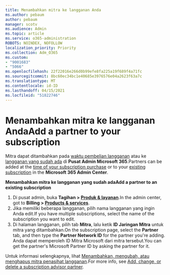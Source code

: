 ```yaml
---
title: Menambahkan mitra ke langganan Anda
ms.author: pebaum
author: pebaum
manager: scotv
ms.audience: Admin
ms.topic: article
ms.service: o365-administration
ROBOTS: NOINDEX, NOFOLLOW
localization_priority: Priority
ms.collection: Adm_O365
ms.custom:
- "9001683"
- "5066"
ms.openlocfilehash: 22f22016e266d0b99efe8fa225a19f689f4a71fc
ms.sourcegitcommit: 8bc60ec34bc1e40685e3976576e04a2623f63a7c
ms.translationtype: MT
ms.contentlocale: id-ID
ms.lasthandoff: 04/15/2021
ms.locfileid: "51822746"
---
```

# <a name="add-a-partner-to-your-subscription"></a><span data-ttu-id="0dadd-102">Menambahkan mitra ke langganan Anda</span><span class="sxs-lookup"><span data-stu-id="0dadd-102">Add a partner to your subscription</span></span>

<span data-ttu-id="0dadd-103">Mitra dapat ditambahkan pada [waktu pembelian langganan](https://docs.microsoft.com/microsoft-365/admin/misc/add-partner?view=o365-worldwide#add-a-partner-at-the-time-of-purchase) atau ke [langganan yang sudah ada](https://docs.microsoft.com/microsoft-365/admin/misc/add-partner?view=o365-worldwide#add-a-partner-to-an-existing-subscription) di **Pusat Admin Microsoft 365**.</span><span class="sxs-lookup"><span data-stu-id="0dadd-103">Partners can be added at the [time of your subscription purchase](https://docs.microsoft.com/microsoft-365/admin/misc/add-partner?view=o365-worldwide#add-a-partner-at-the-time-of-purchase) or to your [existing subscription](https://docs.microsoft.com/microsoft-365/admin/misc/add-partner?view=o365-worldwide#add-a-partner-to-an-existing-subscription) in the **Microsoft 365 Admin Center**.</span></span>

<span data-ttu-id="0dadd-104">**Menambahkan mitra ke langganan yang sudah ada**</span><span class="sxs-lookup"><span data-stu-id="0dadd-104">**Add a partner to an existing subscription**</span></span>

1. <span data-ttu-id="0dadd-105">Di pusat admin, buka **Tagihan > [Produk & layanan](https://go.microsoft.com/fwlink/p/?linkid=842054)**.</span><span class="sxs-lookup"><span data-stu-id="0dadd-105">In the admin center, got to **Billing > [Products & services](https://go.microsoft.com/fwlink/p/?linkid=842054)**.</span></span> 
2. <span data-ttu-id="0dadd-106">Jika memiliki beberapa langganan, pilih nama langganan yang ingin Anda edit.</span><span class="sxs-lookup"><span data-stu-id="0dadd-106">If you have multiple subscriptions, select the name of the subscription you want to edit.</span></span> 
3. <span data-ttu-id="0dadd-107">Di halaman langganan, pilih tab **Mitra**, lalu ketik **ID Jaringan Mitra** untuk mitra yang ditambahkan.</span><span class="sxs-lookup"><span data-stu-id="0dadd-107">On the subscription page, select the **Partner** tab, and then type the **Partner Network ID** for the partner you're adding.</span></span> <span data-ttu-id="0dadd-108">Anda dapat memperoleh ID Mitra Microsoft dari mitra tersebut.</span><span class="sxs-lookup"><span data-stu-id="0dadd-108">You can get the partner's Microsoft Partner ID by asking the partner for it.</span></span> 

<span data-ttu-id="0dadd-109">Untuk informasi selengkapnya, lihat [Menambahkan, mengubah, atau menghapus mitra penasihat langganan](https://docs.microsoft.com/microsoft-365/admin/misc/add-partner).</span><span class="sxs-lookup"><span data-stu-id="0dadd-109">For more info, see [Add, change, or delete a subscription advisor partner](https://docs.microsoft.com/microsoft-365/admin/misc/add-partner).</span></span> 
